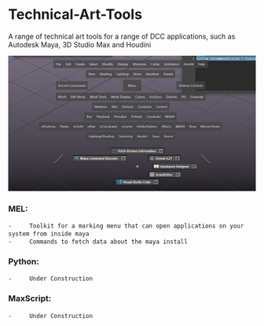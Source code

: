 # Technical-Art-Tools
A range of technical art tools for a range of DCC applications, such as Autodesk Maya, 3D Studio Max and Houdini

![Main Marking Menu](https://github.com/MorganRuffell/Technical-Art-Tools/blob/main/Technical%20Art%20Tools%20001.png)


### MEL:
  
    -     Toolkit for a marking menu that can open applications on your system from inside maya
    -     Commands to fetch data about the maya install

### Python:
  
    -     Under Construction


### MaxScript:

    -     Under Construction
